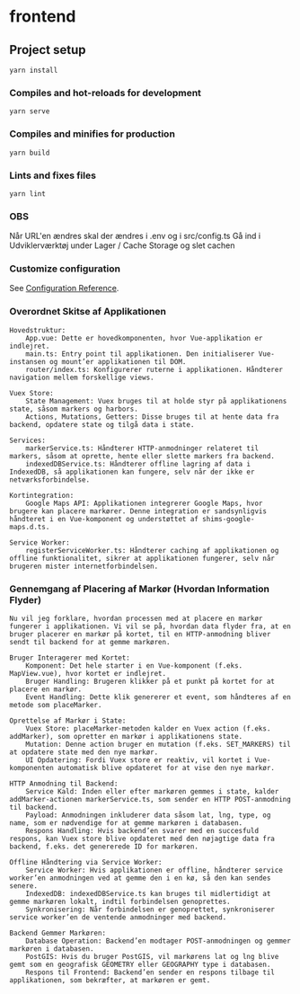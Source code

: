 # frontend

## Project setup
```
yarn install
```

### Compiles and hot-reloads for development
```
yarn serve
```

### Compiles and minifies for production
```
yarn build
```

### Lints and fixes files
```
yarn lint
```

### OBS
Når URL'en ændres skal der ændres i .env og i src/config.ts
Gå ind i Udviklerværktøj under Lager / Cache Storage og slet cachen

### Customize configuration
See [Configuration Reference](https://cli.vuejs.org/config/).

### Overordnet Skitse af Applikationen

    Hovedstruktur:
        App.vue: Dette er hovedkomponenten, hvor Vue-applikation er indlejret.
        main.ts: Entry point til applikationen. Den initialiserer Vue-instansen og mount’er applikationen til DOM.
        router/index.ts: Konfigurerer ruterne i applikationen. Håndterer navigation mellem forskellige views.

    Vuex Store:
        State Management: Vuex bruges til at holde styr på applikationens state, såsom markers og harbors.
        Actions, Mutations, Getters: Disse bruges til at hente data fra backend, opdatere state og tilgå data i state.

    Services:
        markerService.ts: Håndterer HTTP-anmodninger relateret til markers, såsom at oprette, hente eller slette markers fra backend.
        indexedDBService.ts: Håndterer offline lagring af data i IndexedDB, så applikationen kan fungere, selv når der ikke er netværksforbindelse.

    Kortintegration:
        Google Maps API: Applikationen integrerer Google Maps, hvor brugere kan placere markører. Denne integration er sandsynligvis håndteret i en Vue-komponent og understøttet af shims-google-maps.d.ts.

    Service Worker:
        registerServiceWorker.ts: Håndterer caching af applikationen og offline funktionalitet, sikrer at applikationen fungerer, selv når brugeren mister internetforbindelsen.

### Gennemgang af Placering af Markør (Hvordan Information Flyder)

    Nu vil jeg forklare, hvordan processen med at placere en markør fungerer i applikationen. Vi vil se på, hvordan data flyder fra, at en bruger placerer en markør på kortet, til en HTTP-anmodning bliver sendt til backend for at gemme markøren.

    Bruger Interagerer med Kortet:
        Komponent: Det hele starter i en Vue-komponent (f.eks. MapView.vue), hvor kortet er indlejret.
        Bruger Handling: Brugeren klikker på et punkt på kortet for at placere en markør.
        Event Handling: Dette klik genererer et event, som håndteres af en metode som placeMarker.

    Oprettelse af Markør i State:
        Vuex Store: placeMarker-metoden kalder en Vuex action (f.eks. addMarker), som opretter en markør i applikationens state.
        Mutation: Denne action bruger en mutation (f.eks. SET_MARKERS) til at opdatere state med den nye markør.
        UI Opdatering: Fordi Vuex store er reaktiv, vil kortet i Vue-komponenten automatisk blive opdateret for at vise den nye markør.

    HTTP Anmodning til Backend:
        Service Kald: Inden eller efter markøren gemmes i state, kalder addMarker-actionen markerService.ts, som sender en HTTP POST-anmodning til backend.
        Payload: Anmodningen inkluderer data såsom lat, lng, type, og name, som er nødvendige for at gemme markøren i databasen.
        Respons Handling: Hvis backend’en svarer med en succesfuld respons, kan Vuex store blive opdateret med den nøjagtige data fra backend, f.eks. det genererede ID for markøren.

    Offline Håndtering via Service Worker:
        Service Worker: Hvis applikationen er offline, håndterer service worker’en anmodningen ved at gemme den i en kø, så den kan sendes senere.
        IndexedDB: indexedDBService.ts kan bruges til midlertidigt at gemme markøren lokalt, indtil forbindelsen genoprettes.
        Synkronisering: Når forbindelsen er genoprettet, synkroniserer service worker’en de ventende anmodninger med backend.

    Backend Gemmer Markøren:
        Database Operation: Backend’en modtager POST-anmodningen og gemmer markøren i databasen.
        PostGIS: Hvis du bruger PostGIS, vil markørens lat og lng blive gemt som en geografisk GEOMETRY eller GEOGRAPHY type i databasen.
        Respons til Frontend: Backend’en sender en respons tilbage til applikationen, som bekræfter, at markøren er gemt.
